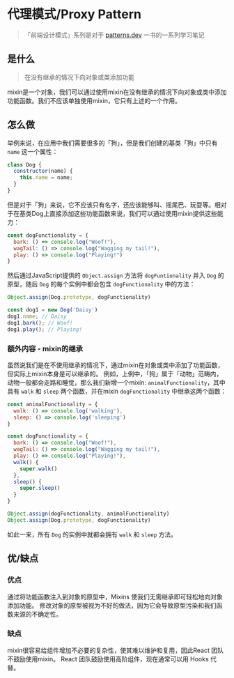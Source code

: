 # 代理模式/Proxy Pattern

> 「前端设计模式」系列是对于 [patterns.dev](https://www.patterns.dev/) 一书的一系列学习笔记

## 是什么
> 在没有继承的情况下向对象或类添加功能

mixin是一个对象，我们可以通过使用mixin在没有继承的情况下向对象或类中添加功能函数。我们不应该单独使用mixin，它只有上述的一个作用。

## 怎么做
举例来说，在应用中我们需要很多的「狗」，但是我们创建的基类「狗」中只有 ```name``` 这一个属性：
```jsx
class Dog {
  constructor(name) {
    this.name = name;
  }
}
```
但是对于「狗」来说，它不应该只有名字，还应该能够叫、摇尾巴、玩耍等。相对于在基类Dog上直接添加这些功能函数来说，我们可以通过使用mixin提供这些能力：
```jsx
const dogFunctionality = {
  bark: () => console.log("Woof!"),
  wagTail: () => console.log("Wagging my tail!"),
  play: () => console.log("Playing!")
}
```
然后通过JavaScript提供的 ```Object.assign``` 方法将 ```dogFuntionality``` 并入 ```Dog``` 的原型，随后 ```Dog``` 的每个实例中都会包含 ```dogFunctionality``` 中的方法：
```jsx
Object.assign(Dog.prototype, dogFunctionality)

const dog1 = new Dog('Daisy')
dog1.name; // Daisy
dog1.bark(); // Woof!
dog1.play(); // Playing!
```

### 额外内容 - mixin的继承
虽然说我们是在不使用继承的情况下，通过mixin在对象或类中添加了功能函数，但实际上mixin本身是可以继承的。
例如，上例中，「狗」属于「动物」范畴内，动物一般都会走路和睡觉，那么我们新增一个mixin: ```animalFunctionality```，其中具有 ```walk``` 和 ```sleep``` 两个函数，并在mixin ```dogFunctionality``` 中继承这两个函数：
```jsx
const animalFunctionality = {
  walk: () => console.log('walking'),
  sleep: () => console.log('sleeping')
}

const dogFunctionality = {
  bark: () => console.log("Woof!"),
  wagTail: () => console.log("Wagging my tail!"),
  play: () => console.log("Playing!"),
  walk() {
    super.walk()
  },
  sleep() {
    super.sleep()
  }
}

Object.assign(dogFunctionality, animalFunctionality)
Object.assign(Dog.prototype, dogFunctionality)
```
如此一来，所有 ```Dog``` 的实例中就都会拥有 ```walk``` 和 ```sleep``` 方法。

## 优/缺点
### 优点
通过将功能函数注入到对象的原型中，Mixins 使我们无需继承即可轻松地向对象添加功能。 
修改对象的原型被视为不好的做法，因为它会导致原型污染和我们函数来源的不确定性。
### 缺点
mixin很容易给组件增加不必要的复杂性，使其难以维护和复用，因此React 团队不鼓励使用mixin。
React 团队鼓励使用高阶组件，现在通常可以用 Hooks 代替。